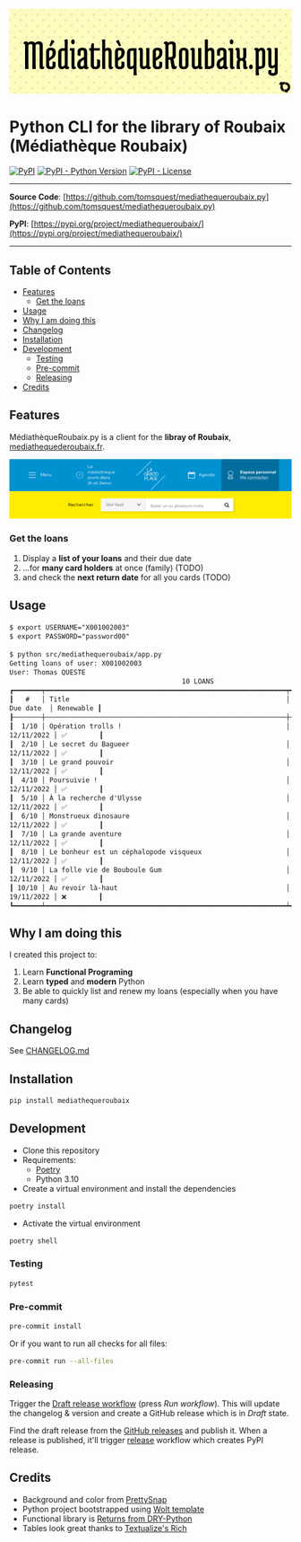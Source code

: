 <p align="center" width="100%">
  <img src="doc/banner.png" alt="MediathequeRoubaix.py"/>
</p>

# Python CLI for the library of Roubaix (Médiathèque Roubaix)

[![PyPI](https://img.shields.io/pypi/v/mediathequeroubaix?style=flat-square)](https://pypi.python.org/pypi/mediathequeroubaix/)
[![PyPI - Python Version](https://img.shields.io/pypi/pyversions/mediathequeroubaix?style=flat-square)](https://pypi.python.org/pypi/mediathequeroubaix/)
[![PyPI - License](https://img.shields.io/pypi/l/mediathequeroubaix?style=flat-square)](https://pypi.python.org/pypi/mediathequeroubaix/)

---

**Source Code**: [https://github.com/tomsquest/mediathequeroubaix.py](https://github.com/tomsquest/mediathequeroubaix.py)

**PyPI**: [https://pypi.org/project/mediathequeroubaix/](https://pypi.org/project/mediathequeroubaix/)

---

<!-- START doctoc generated TOC please keep comment here to allow auto update -->
<!-- DON'T EDIT THIS SECTION, INSTEAD RE-RUN doctoc TO UPDATE -->
## Table of Contents

- [Features](#features)
  - [Get the loans](#get-the-loans)
- [Usage](#usage)
- [Why I am doing this](#why-i-am-doing-this)
- [Changelog](#changelog)
- [Installation](#installation)
- [Development](#development)
  - [Testing](#testing)
  - [Pre-commit](#pre-commit)
  - [Releasing](#releasing)
- [Credits](#credits)

<!-- END doctoc generated TOC please keep comment here to allow auto update -->

## Features

MédiathèqueRoubaix.py is a client for the **libray of Roubaix**, [mediathequederoubaix.fr](http://www.mediathequederoubaix.fr/).  

<p align="center" width="100%">
  <img src="doc/mr_homepage.png" alt="Screenshot mediathequederoubaix.fr"/>
</p>

### Get the loans

1. Display a **list of your loans** and their due date
2. ...for **many card holders** at once (family) (TODO)
3. and check the **next return date** for all you cards (TODO)

## Usage

```shell
$ export USERNAME="X001002003"
$ export PASSWORD="password00"

$ python src/mediathequeroubaix/app.py
Getting loans of user: X001002003
User: Thomas QUESTE
                                           10 LOANS  
┏━━━━━━━┯━━━━━━━━━━━━━━━━━━━━━━━━━━━━━━━━━━━━━━━━━━━━━━━━━━━━━━━━━━━━┯━━━━━━━━━━━━┯━━━━━━━━━━━┓
┃   #   │ Title                                                      │  Due date  │ Renewable ┃
┠───────┼────────────────────────────────────────────────────────────┼────────────┼───────────┨
┃  1/10 │ Opération trolls !                                         │ 12/11/2022 │ ✅        ┃
┃  2/10 │ Le secret du Bagueer                                       │ 12/11/2022 │ ✅        ┃
┃  3/10 │ Le grand pouvoir                                           │ 12/11/2022 │ ✅        ┃
┃  4/10 │ Poursuivie !                                               │ 12/11/2022 │ ✅        ┃
┃  5/10 │ À la recherche d'Ulysse                                    │ 12/11/2022 │ ✅        ┃
┃  6/10 │ Monstrueux dinosaure                                       │ 12/11/2022 │ ✅        ┃
┃  7/10 │ La grande aventure                                         │ 12/11/2022 │ ✅        ┃
┃  8/10 │ Le bonheur est un céphalopode visqueux                     │ 12/11/2022 │ ✅        ┃
┃  9/10 │ La folle vie de Bouboule Gum                               │ 12/11/2022 │ ✅        ┃
┃ 10/10 │ Au revoir là-haut                                          │ 19/11/2022 │ ❌        ┃
┗━━━━━━━┷━━━━━━━━━━━━━━━━━━━━━━━━━━━━━━━━━━━━━━━━━━━━━━━━━━━━━━━━━━━━┷━━━━━━━━━━━━┷━━━━━━━━━━━┛
```

## Why I am doing this

I created this project to:
1. Learn **Functional Programing**
2. Learn **typed** and **modern** Python
3. Be able to quickly list and renew my loans (especially when you have many cards)

## Changelog

See [CHANGELOG.md](CHANGELOG.md)

## Installation

```sh
pip install mediathequeroubaix
```

## Development

* Clone this repository
* Requirements:
  * [Poetry](https://python-poetry.org/)
  * Python 3.10
* Create a virtual environment and install the dependencies

```sh
poetry install
```

* Activate the virtual environment

```sh
poetry shell
```

### Testing

```sh
pytest
```

### Pre-commit

```sh
pre-commit install
```

Or if you want to run all checks for all files:

```sh
pre-commit run --all-files
```

### Releasing

Trigger the [Draft release workflow](https://github.com/tomsquest/mediathequeroubaix.py/actions/workflows/draft_release.yml)
(press _Run workflow_). This will update the changelog & version and create a GitHub release which is in _Draft_ state.

Find the draft release from the
[GitHub releases](https://github.com/tomsquest/mediathequeroubaix.py/releases) and publish it. When
 a release is published, it'll trigger [release](https://github.com/tomsquest/mediathequeroubaix.py/blob/master/.github/workflows/release.yml) workflow which creates PyPI
 release.


## Credits

- Background and color from [PrettySnap](https://prettysnap.app/)
- Python project bootstrapped using [Wolt template](https://github.com/woltapp/wolt-python-package-cookiecutter)
- Functional library is [Returns from DRY-Python](https://github.com/dry-python/returns)
- Tables look great thanks to [Textualize's Rich](https://github.com/Textualize/rich)
